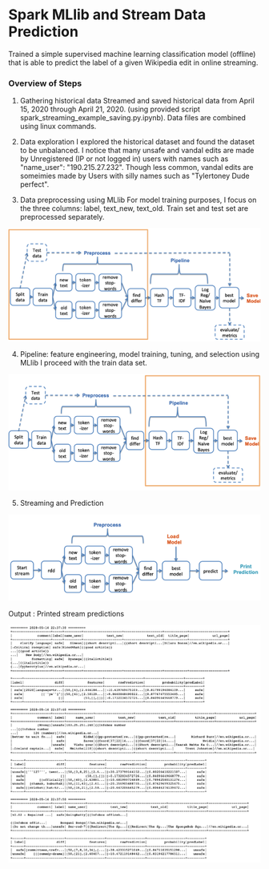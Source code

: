 # Spark MLlib and Stream Data Prediction  

Trained a simple supervised machine learning classification model (offline) that is able to predict the label of a given Wikipedia edit in online streaming.

### Overview of Steps

1.	Gathering historical data 
Streamed and saved historical data from April 15, 2020 through April 21, 2020. (using provided script spark_streaming_example_saving.py.ipynb). Data files are combined using linux commands. 

2.	Data exploration 
I explored the historical dataset and found the dataset to be unbalanced. I notice that many unsafe and vandal edits are made by Unregistered (IP or not logged in) users with names such as "name_user": "190.215.27.232". Though less common, vandal edits are someimies  made by Users with silly names such as "Tylertoney Dude perfect". 

3.	Data preprocessing using MLlib 
For model training purposes, I focus on the three columns: label, text_new, text_old. Train set and test set are preprocessed separately. 

<img src="https://github.com/Finterly/Wiki-Edit-Prediction-PySpark/blob/master/preprocess1.png" width = 600px>


4.	Pipeline: feature engineering, model training, tuning, and selection using MLlib
I proceed with the train data set. 

<img src="https://github.com/Finterly/Wiki-Edit-Prediction-PySpark/blob/master/pipeline1.png" width = 600px>


5.	Streaming and Prediction
<img src="https://github.com/Finterly/Wiki-Edit-Prediction-PySpark/blob/master/prediction.png" width = 600px>


Output : Printed stream predictions

<img src="https://github.com/Finterly/Wiki-Edit-Prediction-PySpark/blob/master/stream.png" width = 600px>

